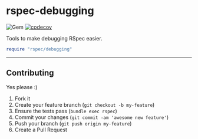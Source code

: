 rspec-debugging
======
![Gem](https://img.shields.io/gem/dt/rspec-debugging?style=plastic)
[![codecov](https://codecov.io/gh/dpep/rspec-debugging/branch/main/graph/badge.svg)](https://codecov.io/gh/dpep/rspec-debugging)


Tools to make debugging RSpec easier.

```ruby
require "rspec/debugging"


```


----
## Contributing

Yes please  :)

1. Fork it
1. Create your feature branch (`git checkout -b my-feature`)
1. Ensure the tests pass (`bundle exec rspec`)
1. Commit your changes (`git commit -am 'awesome new feature'`)
1. Push your branch (`git push origin my-feature`)
1. Create a Pull Request
